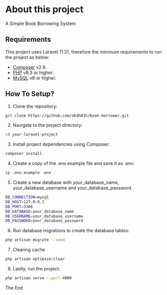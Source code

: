 # About this project 

A Simple Book Borrowing System

## Requirements  

This project uses Laravel 11.31, therefore the minimum requirements to run the project as below:

- [Composer](https://getcomposer.org/) v2.8.
- [PHP](https://www.php.net/) v8.3 or higher.
- [MySQL](https://www.mysql.com/) v8 or higher.

## How To Setup?

1. Clone the repository:

```bash
git clone https://github.com/abdh01h/book-borrower.git
```
2. Navigate to the project directory:

```bash
cd your-laravel-project
```
 
3. Install project dependencies using Composer:

```bash
composer install
```
 
4. Create a copy of the .env.example file and save it as .env:

```bash
cp .env.example .env
```

5. Create a new database with your_database_name, your_database_username and your_database_password.

```bash
DB_CONNECTION=mysql
DB_HOST=127.0.0.1
DB_PORT=3306
DB_DATABASE=your_database_name
DB_USERNAME=your_database_username
DB_PASSWORD=your_database_password
```
 
6. Run database migrations to create the database tables:
 
```bash
php artisan migrate --seed
```

7. Clearing cache
 
```bash
php artisan optimize:clear
```

8. Lastly, run the project:
 
```bash
php artisan serve --port 4000
```
 
 The End
